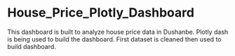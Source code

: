 # House_Price_Plotly_Dashboard
This dashboard is built to analyze house price data in Dushanbe. Plotly dash is being used to build the dashboard. First dataset is cleaned then used to build dashboard.
